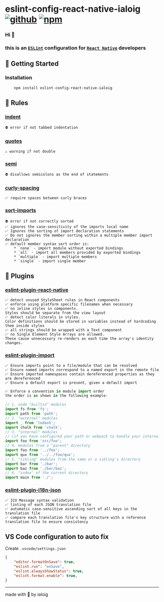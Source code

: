 # eslint-config-react-native-ialoig [![github](https://img.shields.io/github/package-json/v/ialoig/react-native-touchable-scale-reanimated)](https://img.shields.io/github/package-json/v/ialoig/eslint-config-react-native-ialoig) [![npm](https://img.shields.io/npm/v/eslint-config-react-native-ialoig?color=red)](https://img.shields.io/npm/v/eslint-config-react-native-ialoig?color=red)

### Hi 👋

### this is an [`ESLint`](https://eslint.org/) configuration for [`React Native`](http://reactnative.dev/) developers

## 🚀 Getting Started

### Installation

```shell
    npm install eslint-config-react-native-ialoig
```

## 📏 Rules

### [indent](https://eslint.org/docs/rules/indent)

```
⛔️ error if not tabbed indentation
```

### [quotes](https://eslint.org/docs/rules/quotes)

```
⚠️ warning if not double
```

### [semi](https://eslint.org/docs/rules/semi)

```
⛔️ disallows semicolons as the end of statements
```

### [curly-spacing](https://eslint.org/docs/rules/object-curly-spacing)

```
✅ require spaces between curly braces
```

### [sort-imports](https://eslint.org/docs/rules/sort-imports)

```
⛔️ error if not correctly sorted
✅ ignores the case-sensitivity of the imports local name
✅ Ignores the sorting of import declaration statements
✅ Do not ignores the member sorting within a multiple member import declaration
✅ default member syntax sort order is:
    * `none` - import module without exported bindings
    * `all` - import all members provided by exported bindings
    * `multiple` - import multiple members
    * `single` - import single member
```

## 🔌 Plugins

### [eslint-plugin-react-native](https://github.com/Intellicode/eslint-plugin-react-native)

```
✅ detect unused StyleSheet rules in React components
✅ enforce using platform specific filenames when necessary
✅ no inline styles in components. 
Styles should be separate from the view layout
✅ detect color literals in styles. 
Color definitions should be stored in variables instead of hardcoding them inside styles
✅ all strings should be wrapped with a Text component
✅ no Single Element Style Arrays are allowed.
These cause unnecessary re-renders as each time the array's identity changes.
```

### [eslint-plugin-import](https://github.com/import-js/eslint-plugin-import)

```
✅ Ensure imports point to a file/module that can be resolved
✅ Ensure named imports correspond to a named export in the remote file
✅ Ensure imported namespaces contain dereferenced properties as they are dereferenced
✅ Ensure a default export is present, given a default import
```

```js
✅ Enforce a convention in module import order
the order is as shown in the following example:

// 1. node "builtin" modules
import fs from 'fs';
import path from 'path';
// 2. "external" modules
import _ from 'lodash';
import chalk from 'chalk';
// 3. "internal" modules
// (if you have configured your path or webpack to handle your internal paths differently)
import foo from 'src/foo';
// 4. modules from a "parent" directory
import foo from '../foo';
import qux from '../../foo/qux';
// 5. "sibling" modules from the same or a sibling's directory
import bar from './bar';
import baz from './bar/baz';
// 6. "index" of the current directory
import main from './';
```

### [eslint-plugin-i18n-json](https://github.com/godaddy/eslint-plugin-i18n-json)

```
✅ ICU Message syntax validation
✅ linting of each JSON translation file
✅ automatic case-sensitive ascending sort of all keys in the translation file
✅ compare each translation file's key structure with a reference translation file to ensure consistency
```

## VS Code configuration to auto fix

Create `.vscode/settings.json`

```json
{
    "editor.formatOnSave": true,
    "eslint.run": "onSave",
    "eslint.alwaysShowStatus": true,
    "eslint.format.enable": true,
}
```

----

made with 🧠 by ialoig
